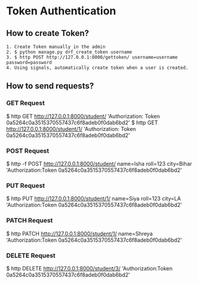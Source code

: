 # Token Authentication

## How to create Token?
    1. Create Token manually in the admin 
    2. $ python manage.py drf_create_token username 
    3. $ http POST http://127.0.0.1:8000/gettoken/ username=username password=password 
    4. Using signals, automatically create token when a user is created. 


## How to send requests?

### GET Request
$ http GET http://127.0.0.1:8000/student/ 'Authorization: Token 0a5264c0a3515370557437c6f8adeb0f0dab6bd2' 
$ http GET http://127.0.0.1:8000/student/1/ 'Authorization: Token 0a5264c0a3515370557437c6f8adeb0f0dab6bd2'

### POST Request
$ http -f POST http://127.0.0.1:8000/student/ name=Isha roll=123 city=Bihar 'Authorization:Token 0a5264c0a3515370557437c6f8adeb0f0dab6bd2'

### PUT Request
$ http PUT http://127.0.0.1:8000/student/1/ name=Siya roll=123 city=LA 'Authorization:Token 0a5264c0a3515370557437c6f8adeb0f0dab6bd2'

### PATCH Request
$ http PATCH http://127.0.0.1:8000/student/1/ name=Shreya 'Authorization:Token 0a5264c0a3515370557437c6f8adeb0f0dab6bd2'

### DELETE Request
$ http DELETE http://127.0.0.1:8000/student/3/ 'Authorization:Token 0a5264c0a3515370557437c6f8adeb0f0dab6bd2'
